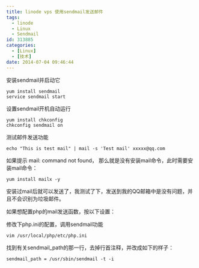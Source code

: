 ```yaml
---
title: linode vps 使用sendmail发送邮件
tags:
  - linode
  - Linux
  - Sendmail
id: 313885
categories:
  - [Linux]
  - [技术]
date: 2014-07-04 09:46:44
---
```


安装sendmail并启动它

```
yum install sendmail
service sendmail start
```


设置sendmail开机自动运行

```
yum install chkconfig
chkconfig sendmail on
```


测试邮件发送功能

```
echo "This is test mail" | mail -s 'Test mail' xxxxx@qq.com
```


如果提示 mail: command not found， 那么就是没有安装mail命令，此时需要安装mail命令：

```
yum install mailx -y
```

安装过mail后就可以发送了，我测试了下，发送到我的QQ邮箱中是没有问题，并且不会识别为垃圾邮件。

如果想配置php的mail发送函数，按以下设置：

修改下php.ini的配置，调用sendmail功能

```
vim /usr/local/php/etc/php.ini
```


找到有关sendmail_path的那一行，去掉行首注释，并改成如下的样子：

```
sendmail_path = /usr/sbin/sendmail -t -i
```

